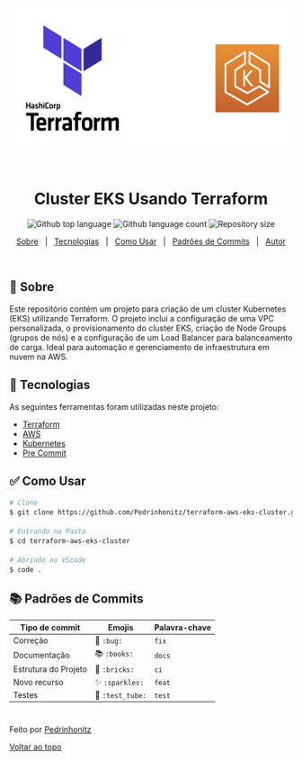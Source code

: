 <div align="center" id="top"> 
  <img src="./img/logo.png" alt="img-logo" style="width:550px; height:250px;" />

  &#xa0;

</div>

<h1 align="center">Cluster EKS Usando Terraform</h1>

<p align="center">
  <img alt="Github top language" src="https://img.shields.io/github/languages/top/Pedrinhonitz/terraform-aws-eks-cluster?color=56BEB8&logo=github">

  <img alt="Github language count" src="https://img.shields.io/github/languages/count/Pedrinhonitz/terraform-aws-eks-cluster?color=56BEB8&logo=github">

  <img alt="Repository size" src="https://img.shields.io/github/repo-size/Pedrinhonitz/terraform-aws-eks-cluster?color=56BEB8&logo=github">
</p>

<p align="center">
  <a href="#dart-sobre">Sobre</a> &#xa0; | &#xa0; 
  <a href="#rocket-tecnologias">Tecnologias</a> &#xa0; | &#xa0;
  <a href="#white_check_mark-como-usar">Como Usar</a> &#xa0; | &#xa0;
  <a href="#books-padr%C3%B5es-de-commits">Padrões de Commits</a> &#xa0; | &#xa0;
  <a href="https://github.com/Pedrinhonitz" target="_blank">Autor</a>
</p>

<br>

## :dart: Sobre ##

Este repositório contém um projeto para criação de um cluster Kubernetes (EKS) utilizando Terraform. O projeto inclui a configuração de uma VPC personalizada, o provisionamento do cluster EKS, criação de Node Groups (grupos de nós) e a configuração de um Load Balancer para balanceamento de carga. Ideal para automação e gerenciamento de infraestrutura em nuvem na AWS.

## :rocket: Tecnologias ##

As seguintes ferramentas foram utilizadas neste projeto:

- [Terraform](https://www.terraform.io/)
- [AWS](https://aws.amazon.com/pt/)
- [Kubernetes](https://kubernetes.io/pt-br/)
- [Pre Commit](https://pre-commit.com/)

## :white_check_mark: Como Usar ##
```bash
# Clone
$ git clone https://github.com/Pedrinhonitz/terraform-aws-eks-cluster.git

# Entrando na Pasta
$ cd terraform-aws-eks-cluster

# Abrindo no VScode
$ code .
```

## :books: Padrões de Commits ##

<table>
  <thead>
    <tr>
      <th>Tipo de commit</th>
      <th>Emojis</th>
      <th>Palavra-chave</th>
    </tr>
  </thead>
 <tbody>
    <tr>
      <td>Correção</td>
      <td>🐛 <code>:bug:</code></td>
      <td><code>fix</code></td>
    </tr>
    <tr>
      <td>Documentação</td>
      <td>📚 <code>:books:</code></td>
      <td><code>docs</code></td>
    </tr>
    <tr>
      <td>Estrutura do Projeto</td>
      <td>🧱 <code>:bricks:</code></td>
      <td><code>ci</code></td>
    </tr>
    <tr>
      <td>Novo recurso</td>
      <td>✨ <code>:sparkles:</code></td>
      <td><code>feat</code></td>
    </tr>
    <tr>
      <td>Testes</td>
      <td>🧪 <code>:test_tube:</code></td>
      <td><code>test</code></td>
    </tr>
  </tbody>
</table>







#
Feito por <a href="https://github.com/Pedrinhonitz" target="_blank">Pedrinhonitz</a>

<a href="#top">Voltar ao topo</a>